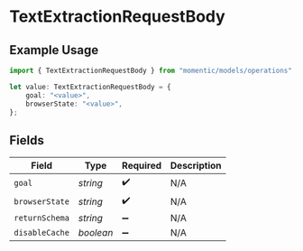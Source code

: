 # TextExtractionRequestBody

## Example Usage

```typescript
import { TextExtractionRequestBody } from "momentic/models/operations";

let value: TextExtractionRequestBody = {
    goal: "<value>",
    browserState: "<value>",
};
```

## Fields

| Field              | Type               | Required           | Description        |
| ------------------ | ------------------ | ------------------ | ------------------ |
| `goal`             | *string*           | :heavy_check_mark: | N/A                |
| `browserState`     | *string*           | :heavy_check_mark: | N/A                |
| `returnSchema`     | *string*           | :heavy_minus_sign: | N/A                |
| `disableCache`     | *boolean*          | :heavy_minus_sign: | N/A                |